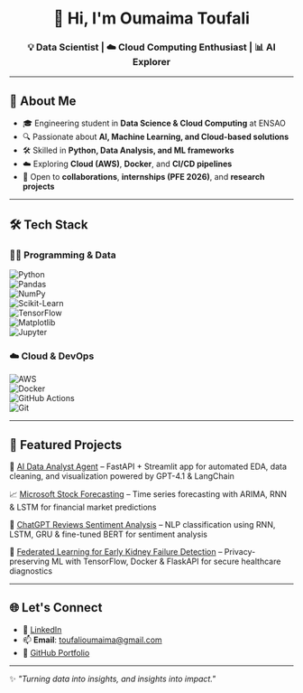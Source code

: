 <!-- GitHub Profile README for Oumaima Toufali -->

<h1 align="center">👋 Hi, I'm Oumaima Toufali</h1>
<h3 align="center">💡 Data Scientist | ☁️ Cloud Computing Enthusiast | 📊 AI Explorer</h3>

---

## 🚀 About Me  

- 🎓 Engineering student in **Data Science & Cloud Computing** at ENSAO  
- 🔍 Passionate about **AI, Machine Learning, and Cloud-based solutions**  
- 🛠 Skilled in **Python, Data Analysis, and ML frameworks**  
- ☁️ Exploring **Cloud (AWS)**, **Docker**, and **CI/CD pipelines**  
- 🤝 Open to **collaborations**, **internships (PFE 2026)**, and **research projects**  

---

## 🛠 Tech Stack  

### 👩‍💻 Programming & Data  
![Python](https://img.shields.io/badge/-Python-3776AB?logo=python&logoColor=white&style=flat)  
![Pandas](https://img.shields.io/badge/-Pandas-150458?logo=pandas&logoColor=white&style=flat)  
![NumPy](https://img.shields.io/badge/-NumPy-013243?logo=numpy&logoColor=white&style=flat)  
![Scikit-Learn](https://img.shields.io/badge/-Scikit--Learn-F7931E?logo=scikit-learn&logoColor=white&style=flat)  
![TensorFlow](https://img.shields.io/badge/-TensorFlow-FF6F00?logo=tensorflow&logoColor=white&style=flat)  
![Matplotlib](https://img.shields.io/badge/-Matplotlib-11557C?logo=python&logoColor=white&style=flat)  
![Jupyter](https://img.shields.io/badge/-Jupyter-F37626?logo=jupyter&logoColor=white&style=flat)  

### ☁️ Cloud & DevOps  
![AWS](https://img.shields.io/badge/-AWS-232F3E?logo=amazon-aws&logoColor=white&style=flat)  
![Docker](https://img.shields.io/badge/-Docker-2496ED?logo=docker&logoColor=white&style=flat)  
![GitHub Actions](https://img.shields.io/badge/-GitHub%20Actions-2088FF?logo=github-actions&logoColor=white&style=flat)  
![Git](https://img.shields.io/badge/-Git-F05032?logo=git&logoColor=white&style=flat)  

---

## 📂 Featured Projects

🤖 [AI Data Analyst Agent](https://github.com/Oumaima-Toufali/AI-Data-Analyst-Agent) – FastAPI + Streamlit app for automated EDA, data cleaning, and visualization powered by GPT-4.1 & LangChain  


📈 [Microsoft Stock Forecasting](https://github.com/Oumaima-Toufali/msft_forecasting_Arima-DL_models) – Time series forecasting with ARIMA, RNN & LSTM for financial market predictions  

💬 [ChatGPT Reviews Sentiment Analysis](https://github.com/Oumaima-Toufali/chatgpt_reviews_NLP_analysis) – NLP classification using RNN, LSTM, GRU & fine-tuned BERT for sentiment analysis  

🏥 [Federated Learning for Early Kidney Failure Detection](https://github.com/Oumaima-Toufali/Federated-Learning-Kidney-Diagnosis) – Privacy-preserving ML with TensorFlow, Docker & FlaskAPI for secure healthcare diagnostics  

---

## 🌐 Let's Connect  

- 🔗 [LinkedIn](https://www.linkedin.com/in/oumaima-toufali)  
- 📫 **Email**: toufalioumaima@gmail.com  
- 📂 [GitHub Portfolio](https://github.com/Oumaima-Toufali)  

---

✨ *"Turning data into insights, and insights into impact."*  
